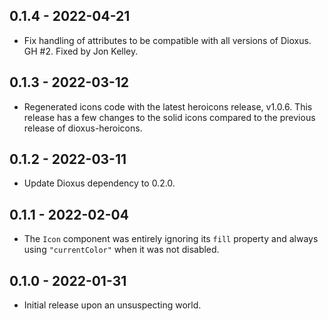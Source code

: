 ## 0.1.4 - 2022-04-21

* Fix handling of attributes to be compatible with all versions of Dioxus. GH
  #2. Fixed by Jon Kelley.


## 0.1.3 - 2022-03-12

* Regenerated icons code with the latest heroicons release, v1.0.6. This
  release has a few changes to the solid icons compared to the previous
  release of dioxus-heroicons.


## 0.1.2 - 2022-03-11

* Update Dioxus dependency to 0.2.0.


## 0.1.1 - 2022-02-04

* The `Icon` component was entirely ignoring its `fill` property and always
  using `"currentColor"` when it was not disabled.


## 0.1.0 - 2022-01-31

* Initial release upon an unsuspecting world.
